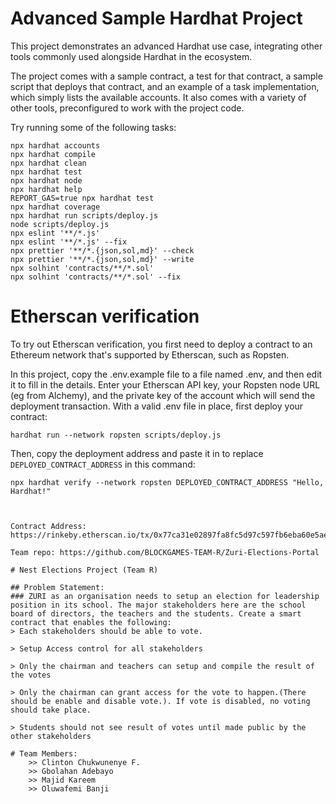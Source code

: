# Advanced Sample Hardhat Project

This project demonstrates an advanced Hardhat use case, integrating other tools commonly used alongside Hardhat in the ecosystem.

The project comes with a sample contract, a test for that contract, a sample script that deploys that contract, and an example of a task implementation, which simply lists the available accounts. It also comes with a variety of other tools, preconfigured to work with the project code.

Try running some of the following tasks:

```shell
npx hardhat accounts
npx hardhat compile
npx hardhat clean
npx hardhat test
npx hardhat node
npx hardhat help
REPORT_GAS=true npx hardhat test
npx hardhat coverage
npx hardhat run scripts/deploy.js
node scripts/deploy.js
npx eslint '**/*.js'
npx eslint '**/*.js' --fix
npx prettier '**/*.{json,sol,md}' --check
npx prettier '**/*.{json,sol,md}' --write
npx solhint 'contracts/**/*.sol'
npx solhint 'contracts/**/*.sol' --fix
```

# Etherscan verification

To try out Etherscan verification, you first need to deploy a contract to an Ethereum network that's supported by Etherscan, such as Ropsten.

In this project, copy the .env.example file to a file named .env, and then edit it to fill in the details. Enter your Etherscan API key, your Ropsten node URL (eg from Alchemy), and the private key of the account which will send the deployment transaction. With a valid .env file in place, first deploy your contract:

```shell
hardhat run --network ropsten scripts/deploy.js
```

Then, copy the deployment address and paste it in to replace `DEPLOYED_CONTRACT_ADDRESS` in this command:

```shell
npx hardhat verify --network ropsten DEPLOYED_CONTRACT_ADDRESS "Hello, Hardhat!"



Contract Address: https://rinkeby.etherscan.io/tx/0x77ca31e02897fa8fc5d97c597fb6eba60e5ae433b391f98af2da82bf21ae8b97

Team repo: https://github.com/BLOCKGAMES-TEAM-R/Zuri-Elections-Portal

# Nest Elections Project (Team R)

## Problem Statement: 
### ZURI as an organisation needs to setup an election for leadership position in its school. The major stakeholders here are the school board of directors, the teachers and the students. Create a smart contract that enables the following:
> Each stakeholders should be able to vote.

> Setup Access control for all stakeholders

> Only the chairman and teachers can setup and compile the result of the votes

> Only the chairman can grant access for the vote to happen.(There should be enable and disable vote.). If vote is disabled, no voting should take place.

> Students should not see result of votes until made public by the other stakeholders

# Team Members:
    >> Clinton Chukwunenye F.
    >> Gbolahan Adebayo
    >> Majid Kareem
    >> Oluwafemi Banji
